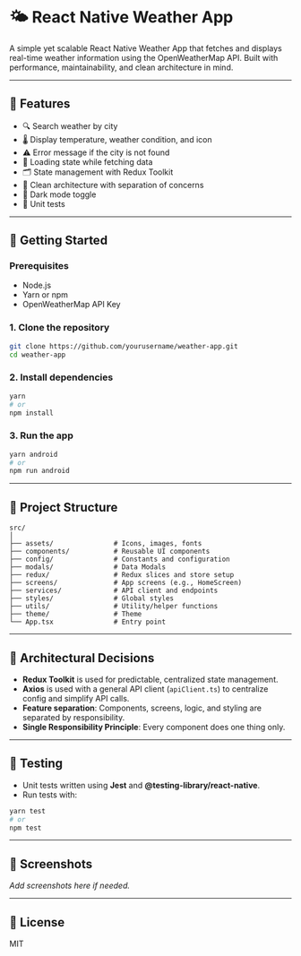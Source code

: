 # 🌤️ React Native Weather App

A simple yet scalable React Native Weather App that fetches and displays real-time weather information using the OpenWeatherMap API. Built with performance, maintainability, and clean architecture in mind.

---

## 📱 Features

- 🔍 Search weather by city
- 🌡️ Display temperature, weather condition, and icon
- ⚠️ Error message if the city is not found
- 🔄 Loading state while fetching data
- 🗂️ State management with Redux Toolkit
- 🧠 Clean architecture with separation of concerns
- 🌙 Dark mode toggle
- 🧪 Unit tests

---

## 🚀 Getting Started

### Prerequisites

- Node.js
- Yarn or npm
- OpenWeatherMap API Key

### 1. Clone the repository

```bash
git clone https://github.com/yourusername/weather-app.git
cd weather-app
```

### 2. Install dependencies

```bash
yarn
# or
npm install
```

### 3. Run the app

```bash
yarn android
# or
npm run android
```

---

## 🧱 Project Structure

```
src/
│
├── assets/               # Icons, images, fonts
├── components/           # Reusable UI components
├── config/               # Constants and configuration
├── modals/               # Data Modals
├── redux/                # Redux slices and store setup
├── screens/              # App screens (e.g., HomeScreen)
├── services/             # API client and endpoints
├── styles/               # Global styles
├── utils/                # Utility/helper functions
├── theme/                # Theme
└── App.tsx               # Entry point
```

---

## 🧠 Architectural Decisions

- **Redux Toolkit** is used for predictable, centralized state management.
- **Axios** is used with a general API client (`apiClient.ts`) to centralize config and simplify API calls.
- **Feature separation**: Components, screens, logic, and styling are separated by responsibility.
- **Single Responsibility Principle**: Every component does one thing only.

---

## 🧪 Testing

- Unit tests written using **Jest** and **@testing-library/react-native**.
- Run tests with:

```bash
yarn test
# or
npm test
```

---

## 📸 Screenshots

_Add screenshots here if needed._

---

## 📄 License

MIT
